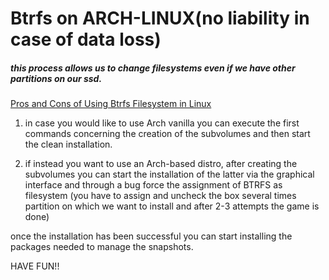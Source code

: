 # Btrfs on ARCH-LINUX(no liability in case of data loss)

##### this process allows us to change filesystems even if we have other partitions on our ssd.

[Pros and Cons of Using Btrfs Filesystem in Linux](https://itsfoss.com/btrfs/)

1. in case you would like to use Arch vanilla you can execute the first commands concerning the creation of the subvolumes and then start the clean installation.

2. if instead you want to use an Arch-based distro, after creating the subvolumes you can start the installation of the latter via the graphical interface and through a bug force the assignment of BTRFS as filesystem (you have to assign and uncheck the box several times partition on which we want to install and after 2-3 attempts the game is done)

once the installation has been successful you can start installing the packages needed to manage the snapshots.

HAVE FUN!!
